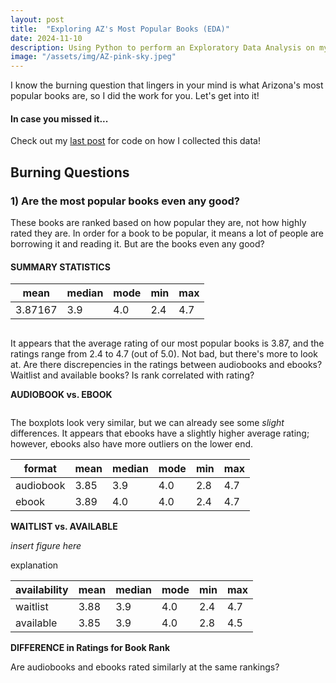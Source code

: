 ```yaml
---
layout: post
title:  "Exploring AZ's Most Popular Books (EDA)"
date: 2024-11-10
description: Using Python to perform an Exploratory Data Analysis on my AZ-best-books dataset.   
image: "/assets/img/AZ-pink-sky.jpeg"
---
```

<p class="intro"><span class="dropcap">I</span> know the burning question that lingers in your mind is what Arizona's most popular books are, so I did the work for you. Let's get into it!</p>

#### In case you missed it...
Check out my [last post](https://brinleyostler.github.io/data-science-blog/blog/post-two/) for code on how I collected this data!

## Burning Questions

### 1) Are the most popular books even any good?

These books are ranked based on how popular they are, not how highly rated they are. In order for a book to be popular, it means a lot of people are borrowing it and reading it. But are the books even any good?

#### SUMMARY STATISTICS

| mean | median | mode | min | max|
|------|--------|------|-----|----|
| 3.87167 | 3.9 | 4.0 | 2.4 | 4.7 |

<figure>
    <img src="{{site.url}}/{{site.baseurl}}/assets/img/book-ratings.png" alt=""> 
</figure>

It appears that the average rating of our most popular books is 3.87, and the ratings range from 2.4 to 4.7 (out of 5.0). Not bad, but there's more to look at. Are there discrepencies in the ratings between audiobooks and ebooks? Waitlist and available books? Is rank correlated with rating? 

**AUDIOBOOK vs. EBOOK**

<figure>
    <img src="{{site.url}}/{{site.baseurl}}/assets/img/audio-e-boxplot.png" alt=""> 
</figure>

The boxplots look very similar, but we can already see some *slight* differences. It appears that ebooks have a slightly higher average rating; however, ebooks also have more outliers on the lower end. 

| format | mean | median | mode | min | max|
|--------|------|--------|------|-----|----|
| audiobook | 3.85 | 3.9 | 4.0 | 2.8 | 4.7 | 
| ebook | 3.89 | 4.0 | 4.0 | 2.4 | 4.7 |


**WAITLIST vs. AVAILABLE**

*insert figure here*

explanation

| availability | mean | median | mode | min | max|
|--------------|------|--------|------|-----|----|
| waitlist | 3.88 | 3.9 | 4.0 | 2.4 | 4.7 |
| available | 3.85 | 3.9 | 4.0 | 2.8 | 4.5 |


**DIFFERENCE in Ratings for Book Rank**

Are audiobooks and ebooks rated similarly at the same rankings? 


